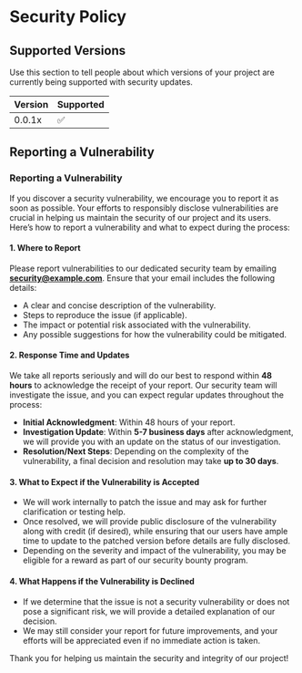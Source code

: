 # Security Policy

## Supported Versions

Use this section to tell people about which versions of your project are
currently being supported with security updates.

| Version | Supported          |
| ------- | ------------------ |
| 0.0.1x  | :white_check_mark: |

## Reporting a Vulnerability

### Reporting a Vulnerability

If you discover a security vulnerability, we encourage you to report it as soon as possible. Your efforts to responsibly disclose vulnerabilities are crucial in helping us maintain the security of our project and its users. Here’s how to report a vulnerability and what to expect during the process:

#### 1. Where to Report
Please report vulnerabilities to our dedicated security team by emailing **[security@example.com](mailto:security@example.com)**. Ensure that your email includes the following details:
   - A clear and concise description of the vulnerability.
   - Steps to reproduce the issue (if applicable).
   - The impact or potential risk associated with the vulnerability.
   - Any possible suggestions for how the vulnerability could be mitigated.

#### 2. Response Time and Updates
We take all reports seriously and will do our best to respond within **48 hours** to acknowledge the receipt of your report. Our security team will investigate the issue, and you can expect regular updates throughout the process:
   - **Initial Acknowledgment**: Within 48 hours of your report.
   - **Investigation Update**: Within **5-7 business days** after acknowledgment, we will provide you with an update on the status of our investigation.
   - **Resolution/Next Steps**: Depending on the complexity of the vulnerability, a final decision and resolution may take **up to 30 days**.

#### 3. What to Expect if the Vulnerability is Accepted
   - We will work internally to patch the issue and may ask for further clarification or testing help.
   - Once resolved, we will provide public disclosure of the vulnerability along with credit (if desired), while ensuring that our users have ample time to update to the patched version before details are fully disclosed.
   - Depending on the severity and impact of the vulnerability, you may be eligible for a reward as part of our security bounty program.

#### 4. What Happens if the Vulnerability is Declined
   - If we determine that the issue is not a security vulnerability or does not pose a significant risk, we will provide a detailed explanation of our decision.
   - We may still consider your report for future improvements, and your efforts will be appreciated even if no immediate action is taken.

Thank you for helping us maintain the security and integrity of our project!

